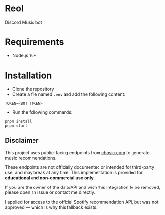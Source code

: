 # Reol

Discord Music bot

# Requirements

- Node.js 16+

# Installation

- Clone the repository
- Create a file named `.env` and add the following content:

```
TOKEN=<BOT TOKEN>
```

- Run the following commands:

```
pnpm install
pnpm start
```

## Disclaimer

This project uses public-facing endpoints from [chosic.com](https://www.chosic.com) to generate music recommendations.

These endpoints are not officially documented or intended for third-party use, and may break at any time. This implementation is provided for **educational and non-commercial use only**.

If you are the owner of the data/API and wish this integration to be removed, please open an issue or contact me directly.

I applied for access to the official Spotify recommendation API, but was not approved — which is why this fallback exists.
